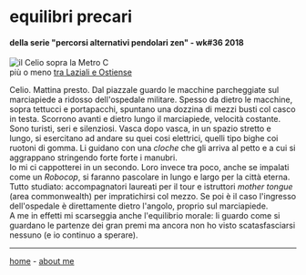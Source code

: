 # equilibri precari  

#### della serie "percorsi alternativi pendolari zen" - wk#36 2018     
  
![](https://live.staticflickr.com/65535/49138247123_ab0e10ccee_c.jpg "il Celio sopra la Metro C")  
più o meno [tra Laziali e Ostiense](/19wk37-papz-laziali-ostiense.md)  

Celio. Mattina presto. Dal piazzale guardo le macchine parcheggiate sul marciapiede a ridosso dell'ospedale militare. Spesso da dietro le macchine, sopra tettucci e portapacchi, spuntano una dozzina di mezzi busti col casco in testa. Scorrono avanti e dietro lungo il marciapiede, velocità costante. Sono turisti, seri e silenziosi. Vasca dopo vasca, in un spazio stretto e lungo, si esercitano ad andare su quei cosi elettrici, quelli tipo bighe coi ruotoni di gomma. Li guidano con una *cloche* che gli arriva al petto e a cui si aggrappano stringendo forte forte i manubri.  
Io mi ci cappotterei in un secondo. Loro invece tra poco, anche se impalati come un *Robocop*, si faranno pascolare in lungo e largo per la città eterna. Tutto studiato: accompagnatori laureati per il tour e istruttori *mother tongue* (area commonwealth) per impratichirsi col mezzo. Se poi è il caso l'ingresso dell'ospedale è direttamente dietro l'angolo, proprio sul marciapiede.  
A me in effetti mi scarseggia anche l'equilibrio morale: li guardo come si guardano le partenze dei gran premi ma ancora non ho visto scatasfasciarsi nessuno (e io continuo a sperare).  

---  
[home](/papz.md) - [about me](/aboutme.md)   

